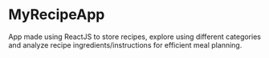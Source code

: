 # MyRecipeApp
App made using ReactJS to store recipes, explore using different categories and analyze recipe ingredients/instructions for efficient meal planning.
